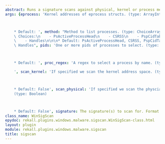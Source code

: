 ```yaml
---
abstract: Runs a signature scans against physical, kernel or process memory.
args: {eprocess: 'Kernel addresses of eprocess structs. (type: ArrayIntParser)



    * Default: ', method: "Method to list processes. (type: ChoiceArray)\n\n\n* Valid\
    \ Choices:\n    - PsActiveProcessHead\n    - CSRSS\n    - PspCidTable\n    - Sessions\n\
    \    - Handles\n\n\n* Default: PsActiveProcessHead, CSRSS, PspCidTable, Sessions,\
    \ Handles", pids: 'One or more pids of processes to select. (type: ArrayIntParser)



    * Default: ', proc_regex: 'A regex to select a process by name. (type: RegEx)

    ', scan_kernel: 'If specified we scan the kernel address space. (type: Boolean)



    * Default: False', scan_physical: 'If specified we scan the physcial address space.
    (type: Boolean)



    * Default: False', signature: The signature(s) to scan for. Format is 000102*0506*AAFF}
class_name: WinSigScan
epydoc: rekall.plugins.windows.malware.sigscan.WinSigScan-class.html
layout: plugin
module: rekall.plugins.windows.malware.sigscan
title: sigscan
---
```


